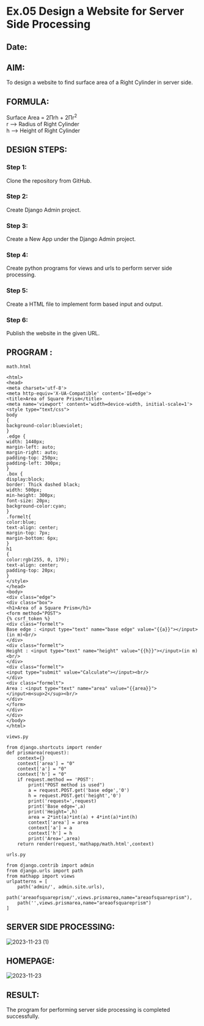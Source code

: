 # Ex.05 Design a Website for Server Side Processing
## Date:

## AIM:
To design a website to find surface area of a Right Cylinder in server side.

## FORMULA:
Surface Area = 2Πrh + 2Πr<sup>2</sup>
<br>r --> Radius of Right Cylinder
<br>h --> Height of Right Cylinder

## DESIGN STEPS:

### Step 1:
Clone the repository from GitHub.

### Step 2:
Create Django Admin project.

### Step 3:
Create a New App under the Django Admin project.

### Step 4:
Create python programs for views and urls to perform server side processing.

### Step 5:
Create a HTML file to implement form based input and output.

### Step 6:
Publish the website in the given URL.

## PROGRAM :
```
math.html

<html>
<head>
<meta charset='utf-8'>
<meta http-equiv='X-UA-Compatible' content='IE=edge'>
<title>Area of Square Prism</title>
<meta name='viewport' content='width=device-width, initial-scale=1'>
<style type="text/css">
body 
{
background-color:blueviolet;
}
.edge {
width: 1440px;
margin-left: auto;
margin-right: auto;
padding-top: 250px;
padding-left: 300px;
}
.box {
display:block;
border: Thick dashed black;
width: 500px;
min-height: 300px;
font-size: 20px;
background-color:cyan;
}
.formelt{
color:blue;
text-align: center;
margin-top: 7px;
margin-bottom: 6px;
}
h1
{
color:rgb(255, 0, 179);
text-align: center;
padding-top: 20px;
}
</style>
</head>
<body>
<div class="edge">
<div class="box">
<h1>Area of a Square Prism</h1>
<form method="POST">
{% csrf_token %}
<div class="formelt">
Base edge : <input type="text" name="base edge" value="{{a}}"></input>(in m)<br/>
</div>
<div class="formelt">
Height : <input type="text" name="height" value="{{h}}"></input>(in m)<br/>
</div>
<div class="formelt">
<input type="submit" value="Calculate"></input><br/>
</div>
<div class="formelt">
Area : <input type="text" name="area" value="{{area}}"></input>m<sup>2</sup><br/>
</div>
</form>
</div>
</div>
</body>
</html>

views.py

from django.shortcuts import render
def prismarea(request):
    context={}
    context['area'] = "0"
    context['a'] = "0"
    context['h'] = "0"
    if request.method == 'POST':
        print("POST method is used")
        a = request.POST.get('base edge','0')
        h = request.POST.get('height','0')
        print('request=',request)
        print('Base edge=',a)
        print('Height=',h)
        area = 2*int(a)*int(a) + 4*int(a)*int(h)
        context['area'] = area
        context['a'] = a
        context['h'] = h
        print('Area=',area)
    return render(request,'mathapp/math.html',context)

urls.py

from django.contrib import admin
from django.urls import path
from mathapp import views
urlpatterns = [
    path('admin/', admin.site.urls),
    path('areaofsquareprism/',views.prismarea,name="areaofsquareprism"),
    path('',views.prismarea,name="areaofsquareprism")
]

```

## SERVER SIDE PROCESSING:

![2023-11-23 (1)](https://github.com/ROGITHGANESH/MathServer/assets/152588322/ef025ac1-ea49-48e2-bb7c-f17a52e1da22)

## HOMEPAGE:
![2023-11-23](https://github.com/ROGITHGANESH/MathServer/assets/152588322/15cf63e3-efff-41d4-b94b-664c27fad9e3)


## RESULT:
The program for performing server side processing is completed successfully.

